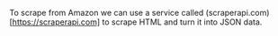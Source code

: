 To scrape from Amazon we can use a service called (scraperapi.com)[https://scraperapi.com] to scrape HTML and turn it into JSON data.
